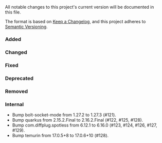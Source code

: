 All notable changes to this project's current version will be documented in this file.

The format is based on [Keep a Changelog](https://keepachangelog.com/en/1.0.0/), and this project adheres
to [Semantic Versioning](https://semver.org/spec/v2.0.0.html).

### Added

### Changed

### Fixed

### Deprecated

### Removed

### Internal

- Bump bolt-socket-mode from 1.27.2 to 1.27.3 (#121).
- Bump quarkus from 2.15.2.Final to 2.16.2.Final (#122, #125, #128).
- Bump com.diffplug.spotless from 6.12.1 to 6.16.0 (#123, #124, #126, #127, #129).
- Bump temurin from 17.0.5+8 to 17.0.6+10 (#128).
